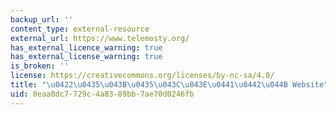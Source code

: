 ```yaml
---
backup_url: ''
content_type: external-resource
external_url: https://www.telemosty.org/
has_external_licence_warning: true
has_external_license_warning: true
is_broken: ''
license: https://creativecommons.org/licenses/by-nc-sa/4.0/
title: "\u0422\u0435\u043B\u0435\u043C\u043E\u0441\u0442\u044B Website"
uid: 0eaa8dc7-729c-4a83-89bb-7ae70d0246fb
---
```


